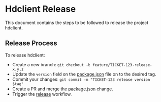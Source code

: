 # Hdclient Release

This document contains the steps to be followed to release
the project hdclient.

## Release Process

To release hdclient:

* Create a new branch: `git checkout -b feature/TICKET-123-release-x.y.z`
* Update the `version` field on the [package.json] file on to the desired tag.
* Commit your changes: `git commit -m "TICKET-123 release version $tag"`
* Create a PR and merge the [package.json] change.
* Trigger the [release] workflow.

[release]: https://github.com/scality/hdclient/actions/workflows/release.yaml
[package.json]: ./package.json
